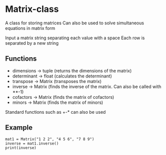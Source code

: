 # Matrix-class
A class for storing matrices
Can also be used to solve simultaneous equations in matrix form

Input a matrix string separating each value with a space
Each row is separated by a new string

## Functions
- dimensions -> tuple (returns the dimensions of the matrix)
- determinant -> float (calculates the determinant)
- transpose -> Matrix (transposes the matrix)
- inverse -> Matrix (finds the inverse of the matrix. Can also be called with **-1)
- cofactors -> Matrix (finds the matrix of cofactors)
- minors -> Matrix (finds the matrix of minors)

Standard functions such as +-* can also be used

## Example
    mat1 = Matrix("1 2 2", "4 5 6", "7 8 9")
    inverse = mat1.inverse()
    print(inverse)
